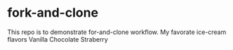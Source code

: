 # fork-and-clone
This repo is to demonstrate for-and-clone workflow.
My favorate ice-cream flavors
Vanilla
Chocolate
Straberry
